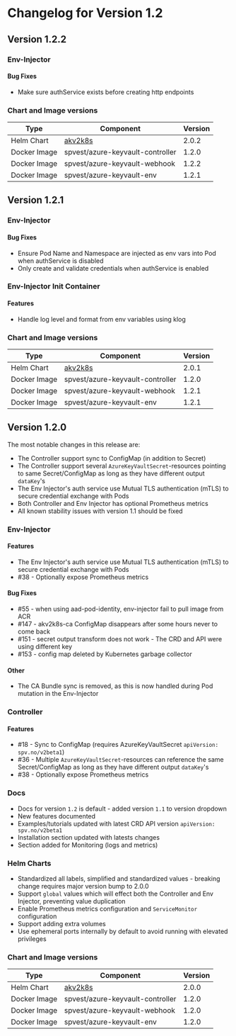 # Changelog for Version 1.2

## Version 1.2.2

### Env-Injector

#### Bug Fixes

* Make sure authService exists before creating http endpoints

### Chart and Image versions

| Type    |           Component                                   |                Version         |         
| ------- | ---------------------------------- | -----------------------------|
| Helm Chart | [akv2k8s](https://github.com/SparebankenVest/public-helm-charts/tree/master/stable/akv2k8s) | 2.0.2 |
| Docker Image | spvest/azure-keyvault-controller | 1.2.0 |
| Docker Image | spvest/azure-keyvault-webhook | 1.2.2 |
| Docker Image | spvest/azure-keyvault-env  | 1.2.1 |

## Version 1.2.1

### Env-Injector

#### Bug Fixes

* Ensure Pod Name and Namespace are injected as env vars into Pod when authService is disabled
* Only create and validate credentials when authService is enabled

### Env-Injector Init Container

#### Features

* Handle log level and format from env variables using klog

### Chart and Image versions

| Type    |           Component                                   |                Version         |         
| ------- | ---------------------------------- | -----------------------------|
| Helm Chart | [akv2k8s](https://github.com/SparebankenVest/public-helm-charts/tree/master/stable/akv2k8s) | 2.0.1 |
| Docker Image | spvest/azure-keyvault-controller | 1.2.0 |
| Docker Image | spvest/azure-keyvault-webhook | 1.2.1 |
| Docker Image | spvest/azure-keyvault-env  | 1.2.1 |

## Version 1.2.0

The most notable changes in this release are:

* The Controller support sync to ConfigMap (in addition to Secret)
* The Controller support several `AzureKeyVaultSecret`-resources pointing to same Secret/ConfigMap as long as they have different output `dataKey`'s
* The Env Injector's auth service use Mutual TLS authentication (mTLS) to secure credential exchange with Pods
* Both Controller and Env Injector has optional Prometheus metrics
* All known stability issues with version 1.1 should be fixed

### Env-Injector

#### Features

* The Env Injector's auth service use Mutual TLS authentication (mTLS) to secure credential exchange with Pods
* #38 - Optionally expose Prometheus metrics

#### Bug Fixes

* #55 - when using aad-pod-identity, env-injector fail to pull image from ACR
* #147 - akv2k8s-ca ConfigMap disappears after some hours never to come back
* #151 - secret output transform does not work - The CRD and API were using different key
* #153 - config map deleted by Kubernetes garbage collector

#### Other
* The CA Bundle sync is removed, as this is now handled during Pod mutation in the Env-Injector

### Controller

#### Features
* #18 - Sync to ConfigMap (requires AzureKeyVaultSecret `apiVersion: spv.no/v2beta1`)
* #36 - Multiple `AzureKeyVaultSecret`-resources can reference the same Secret/ConfigMap as long as they have different output `dataKey`'s
* #38 - Optionally expose Prometheus metrics

### Docs

* Docs for version `1.2` is default - added version `1.1` to version dropdown
* New features documented
* Examples/tutorials updated with latest CRD API version `apiVersion: spv.no/v2beta1`
* Installation section updated with latests changes
* Section added for Monitoring (logs and metrics)

### Helm Charts

* Standardized all labels, simplified and standardized values - breaking change requires major version bump to 2.0.0
* Support `global` values which will effect both the Controller and Env Injector, preventing value duplication
* Enable Prometheus metrics configuration and `ServiceMonitor` configuration
* Support adding extra volumes
* Use ephemeral ports internally by default to avoid running with elevated privileges   

### Chart and Image versions

| Type    |           Component                                   |                Version         |         
| ------- | ---------------------------------- | -----------------------------|
| Helm Chart | [akv2k8s](https://github.com/SparebankenVest/public-helm-charts/tree/master/stable/akv2k8s) | 2.0.0 |
| Docker Image | spvest/azure-keyvault-controller | 1.2.0 |
| Docker Image | spvest/azure-keyvault-webhook | 1.2.0 |
| Docker Image | spvest/azure-keyvault-env  | 1.2.0 |
